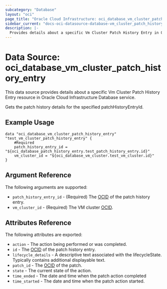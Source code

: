 ```yaml
---
subcategory: "Database"
layout: "oci"
page_title: "Oracle Cloud Infrastructure: oci_database_vm_cluster_patch_history_entry"
sidebar_current: "docs-oci-datasource-database-vm_cluster_patch_history_entry"
description: |-
  Provides details about a specific Vm Cluster Patch History Entry in Oracle Cloud Infrastructure Database service
---
```


# Data Source: oci_database_vm_cluster_patch_history_entry
This data source provides details about a specific Vm Cluster Patch History Entry resource in Oracle Cloud Infrastructure Database service.

Gets the patch history details for the specified patchHistoryEntryId.


## Example Usage

```hcl
data "oci_database_vm_cluster_patch_history_entry" "test_vm_cluster_patch_history_entry" {
	#Required
	patch_history_entry_id = "${oci_database_patch_history_entry.test_patch_history_entry.id}"
	vm_cluster_id = "${oci_database_vm_cluster.test_vm_cluster.id}"
}
```

## Argument Reference

The following arguments are supported:

* `patch_history_entry_id` - (Required) The [OCID](https://docs.cloud.oracle.com/iaas/Content/General/Concepts/identifiers.htm) of the patch history entry.
* `vm_cluster_id` - (Required) The VM cluster [OCID](https://docs.cloud.oracle.com/iaas/Content/General/Concepts/identifiers.htm).


## Attributes Reference

The following attributes are exported:

* `action` - The action being performed or was completed.
* `id` - The [OCID](https://docs.cloud.oracle.com/iaas/Content/General/Concepts/identifiers.htm) of the patch history entry.
* `lifecycle_details` - A descriptive text associated with the lifecycleState. Typically contains additional displayable text. 
* `patch_id` - The [OCID](https://docs.cloud.oracle.com/iaas/Content/General/Concepts/identifiers.htm) of the patch.
* `state` - The current state of the action.
* `time_ended` - The date and time when the patch action completed
* `time_started` - The date and time when the patch action started.

